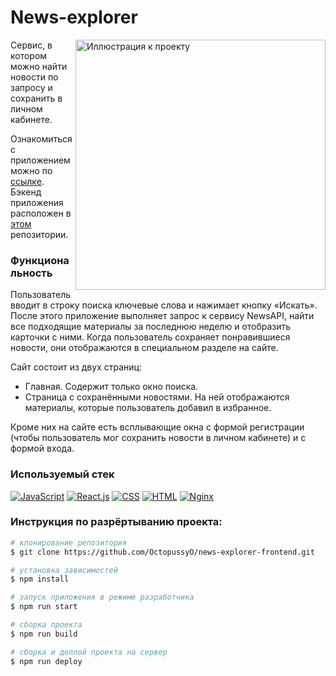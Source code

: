 # News-explorer

<img align="right" width="400px" src="https://downloader.disk.yandex.ru/preview/b681ce4148acf6c95f23909c48df2abd8908ef1ddad65c98eaec09e3128d7891/60314de8/46A899kYy3PWf3pkISNWvANgfgLjAcOFiY-aXf3k4YOuc7A4Etf4Pfp10PycasIxsa5epKcogKmStKMaxtGsdQ%3D%3D?uid=0&filename=news-explorer.jpg&disposition=inline&hash=&limit=0&content_type=image%2Fjpeg&owner_uid=0&tknv=v2&size=1920x913" alt="Иллюстрация к проекту">

Сервис, в котором можно найти новости по запросу и сохранить в личном кабинете.

Ознакомиться с приложением можно по [ссылке](https://wow-news.students.nomoredomains.icu/).
Бэкенд приложения расположен в [этом](https://github.com/OctopussyO/news-explorer-api) репозитории.

### Функциональность

Пользователь вводит в строку поиска ключевые слова и нажимает кнопку «Искать». После этого приложение выполняет  запрос к сервису NewsAPI, найти все подходящие материалы за последнюю неделю и отобразить карточки с ними. Когда пользователь сохраняет понравившиеся новости, они отображаются в специальном разделе на сайте.

Сайт состоит из двух страниц:
- Главная. Содержит только окно поиска.
- Страница с сохранёнными новостями. На ней отображаются материалы, которые пользователь добавил в избранное.

Кроме них на сайте есть всплывающие окна с формой регистрации (чтобы пользователь мог сохранить новости в личном кабинете) и с формой входа.

### Используемый стек

[![JavaScript](https://img.shields.io/badge/-JavaScript-464646??style=flat-square&logo=javascript)](https://www.javascript.com/)
[![React.js](https://img.shields.io/badge/-React.js-464646??style=flat-square&logo=react.js)](https://ru.reactjs.org/)
[![CSS](https://img.shields.io/badge/-CSS-464646??style=flat-square&logo=css3)](https://www.w3.org/Style/CSS/specs.ru.html)
[![HTML](https://img.shields.io/badge/-HTML-464646??style=flat-square&logo=HTML5)](https://www.w3.org/TR/html52/introduction.html#introduction)
[![Nginx](https://img.shields.io/badge/-Nginx-464646??style=flat-square&logo=nginx)](https://https://www.netlify.com/)

### Инструкция по разрёртыванию проекта:
```bash
# клонирование репозитория
$ git clone https://github.com/OctopussyO/news-explorer-frontend.git

# установка зависимостей
$ npm install

# запуск приложения в режиме разработчика
$ npm run start

# сборка проекта
$ npm run build

# сборка и деплой проекта на сервер
$ npm run deploy
```

